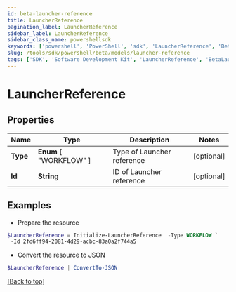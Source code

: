 ```yaml
---
id: beta-launcher-reference
title: LauncherReference
pagination_label: LauncherReference
sidebar_label: LauncherReference
sidebar_class_name: powershellsdk
keywords: ['powershell', 'PowerShell', 'sdk', 'LauncherReference', 'BetaLauncherReference'] 
slug: /tools/sdk/powershell/beta/models/launcher-reference
tags: ['SDK', 'Software Development Kit', 'LauncherReference', 'BetaLauncherReference']
---
```



# LauncherReference

## Properties

Name | Type | Description | Notes
------------ | ------------- | ------------- | -------------
**Type** |  **Enum** [  "WORKFLOW" ] | Type of Launcher reference | [optional] 
**Id** | **String** | ID of Launcher reference | [optional] 

## Examples

- Prepare the resource
```powershell
$LauncherReference = Initialize-LauncherReference  -Type WORKFLOW `
 -Id 2fd6ff94-2081-4d29-acbc-83a0a2f744a5
```

- Convert the resource to JSON
```powershell
$LauncherReference | ConvertTo-JSON
```


[[Back to top]](#) 

